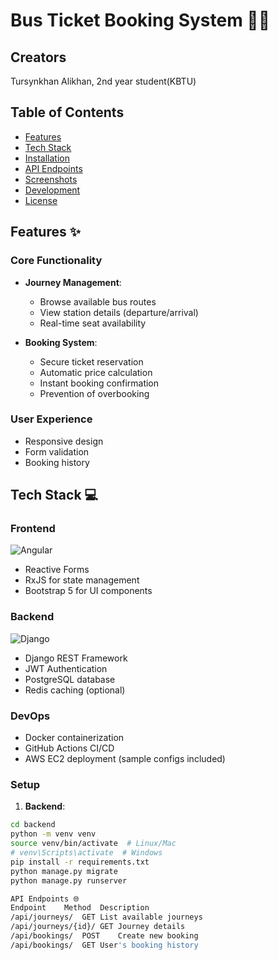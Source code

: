 # Bus Ticket Booking System 🚌🎫


## Creators 

Tursynkhan Alikhan, 2nd year student(KBTU)

## Table of Contents
- [Features](#features)
- [Tech Stack](#tech-stack)
- [Installation](#installation)
- [API Endpoints](#api-endpoints)
- [Screenshots](#screenshots)
- [Development](#development)
- [License](#license)

## Features ✨

### Core Functionality
- **Journey Management**:
  - Browse available bus routes
  - View station details (departure/arrival)
  - Real-time seat availability

- **Booking System**:
  - Secure ticket reservation
  - Automatic price calculation
  - Instant booking confirmation
  - Prevention of overbooking

### User Experience
- Responsive design 
- Form validation
- Booking history

## Tech Stack 💻

### Frontend
![Angular](https://img.shields.io/badge/Angular-16-red?logo=angular)
- Reactive Forms
- RxJS for state management
- Bootstrap 5 for UI components

### Backend
![Django](https://img.shields.io/badge/Django-4.2-green?logo=django)
- Django REST Framework
- JWT Authentication
- PostgreSQL database
- Redis caching (optional)

### DevOps
- Docker containerization
- GitHub Actions CI/CD
- AWS EC2 deployment (sample configs included)

### Setup
1. **Backend**:
```bash
cd backend
python -m venv venv
source venv/bin/activate  # Linux/Mac
# venv\Scripts\activate  # Windows
pip install -r requirements.txt
python manage.py migrate
python manage.py runserver 

API Endpoints 🌐
Endpoint	Method	Description
/api/journeys/	GET	List available journeys
/api/journeys/{id}/	GET	Journey details
/api/bookings/	POST	Create new booking
/api/bookings/	GET	User's booking history